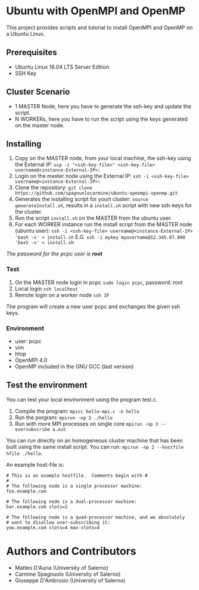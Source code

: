 # Ubuntu with OpenMPI and OpenMP

This project provides scripts and tutorial to install OpenMPI and OpenMP on a Ubuntu Linux.

## Prerequisites
 - Ubuntu Linux 18.04 LTS Server Edition 
 - SSH Key

## Cluster Scenario

- 1 MASTER Node, here you have to generate the ssh-key and update the script.
- N WORKERs, here you have to run the script using the keys generated on the master node.

## Installing

1. Copy on the MASTER node, from your local machine, the ssh-key using the External IP: 
```scp -i "<ssh-key-file>" <ssh-key-file> username@<instance-External-IP>:```
2. Login on the master node using the External IP:
```ssh -i <ssh-key-file> username@<instance-External-IP>:```
3. Clone the repository:
```git clone https://github.com/spagnuolocarmine/ubuntu-openmpi-openmp.git```
4. Generates the installing script for yourt cluster:
```source generateInstall.sh```, results in a ```install.sh``` script with new ssh-keys for the cluster.
5. Run the script ```install.sh``` on the MASTER from the ubuntu user.
6. For each WORKER instance run the install script from the MASTER node (ubuntu user):
```ssh -i <ssh-key-file> username@<instance-External-IP> 'bash -s' < install.sh```
E.G. ```ssh -i mykey myusername@12.345.67.890 'bash -s' < install.sh``` 

_The password for the pcpc user is **root**_

### Test 

1. On the MASTER node login in pcpc
```sudo login pcpc```, password: root
2. Local login 
```ssh localhost```
3. Remote login on a worker node
```ssh IP```

The program will create a new user pcpc and exchanges the given ssh keys.

### Environment
- user: pcpc
- vim
- htop
- OpenMPI 4.0
- OpenMP included in the GNU GCC (last version)

## Test the environment

You can test your local environment using the program test.c.

1. Compile the program: ```mpicc hello-mpi.c -o hello```
2. Run the porgram: ```mpirun -np 2 ./hello```
3. Run with more MPI processes on single core ```mpirun -np 3 --oversubscribe a.out```

You can run directly on an homogeneous cluster machine that has been built using the same install script. You can run: ```mpirun -np 2 --hostfile hfile ./hello```.

An example host-file is:
```
# This is an example hostfile.  Comments begin with #
#
# The following node is a single processor machine:
foo.example.com
 
# The following node is a dual-processor machine:
bar.example.com slots=2
 
# The following node is a quad-processor machine, and we absolutely
# want to disallow over-subscribing it:
yow.example.com slots=4 max-slots=4
```

# Authors and Contributors

- Matteo D'Auria (University of Salerno)
- Carmine Spagnuolo (University of Salerno)
- Giuseppe D'Ambrosio (University of Salerno)
